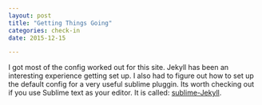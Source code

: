 ```yaml
---
layout: post
title: "Getting Things Going"
categories: check-in
date: 2015-12-15

---
```


I got most of the config worked out for this site. Jekyll has been an interesting experience getting set up. I also had to figure out how to set up the default config for a very useful sublime pluggin. Its worth checking out if you use Sublime text as your editor. It is called: [sublime-Jekyll](https://packagecontrol.io/packages/Jekyll).